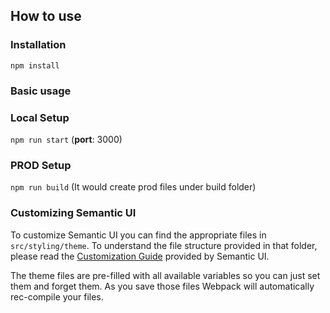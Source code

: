 
## How to use

### Installation

`npm install`

### Basic usage

### Local Setup

`npm run start` (**port**: 3000)

### PROD Setup

`npm run build` (It would create prod files under build folder)

### Customizing Semantic UI

To customize Semantic UI you can find the appropriate files in `src/styling/theme`. To understand the file structure provided in that folder, please read the [Customization Guide](http://learnsemantic.com/developing/customizing.html) provided by Semantic UI.

The theme files are pre-filled with all available variables so you can just set them and forget them. As you save those files Webpack will automatically rec-compile your files.
